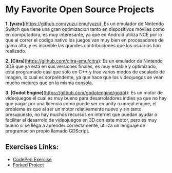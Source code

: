 # My Favorite Open Source Projects

**1. [yuzu]**(https://github.com/yuzu-emu/yuzu): Es un emulador de Nintendo Switch que tiene una gran optimización tanto en dispositivos móviles como en computadora, es muy interesante, ya que en Android utiliza NCE por lo que al correr el código nativo los juegos van muy bien en procesadores de gama alta, y es increíble las grandes contribuciones que los usuarios han realizado.

**2. [Citra]**(https://github.com/citra-emu/citra): Es un emulador de Nintendo 3DS que ya está en sus versiones finales, es muy estable y optimizado, está programado casi que solo en C++ y trae varios modos de escalado de imagen, lo cual es sorpréndente, ya que hace que los videojuegos se vean mucho mejores que en la misma consola.

**3. [Godot Engine]**(https://github.com/godotengine/godot): Es un motor de videojuegos el cual es muy bueno para desarroladores indies ya que no hay que pagar por una licencia como puede ser en unity o unreal engine, el problema es que al ser un motor relativamente nuevo y sin tanto presupuesto, no hay muchos recursos en internet que puedan ayudar o facilitar el desarrolo de videojuegos en 3D con este motor, pero es muy bueno si se llega a aprender correctamente, utiliza un lenguaje de programacion propio llamado GDScript.

## Exercises Links:

- [CodePen Exercise](https://codepen.io/Jorge-Daniel-Cuevas-Mejia/pen/NWJaREY)
- [Forked Project](https://github.com/JorgeDCM/Laboratorio1.git)

